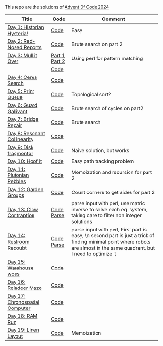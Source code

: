 This repo are the solutions of [Advent Of Code 2024](https://adventofcode/2024)

| Title                                                                  | Code                                  | Comment                                                                                                                                                                    |
|------------------------------------------------------------------------|---------------------------------------|----------------------------------------------------------------------------------------------------------------------------------------------------------------------------|
| [Day 1: Historian Hysteria!](https://adventofcode.com/2024/day/1)      | [Code](day1.q)                        | Easy                                                                                                                                                                       |
| [Day 2: Red-Nosed Reports](https://adventofcode.com/2024/day/2)        | [Code](day2.q)                        | Brute search on part 2                                                                                                                                                     |
| [Day 3: Mull it Over](https://adventofcode.com/2024/day/3)             | [Part 1](day3.pl) [Part 2](day3_2.pl) | Using perl for pattern matching                                                                                                                                            |
|                                                                        | [Code](day3.q)                        |                                                                                                                                                                            |
| [Day 4: Ceres Search](https://adventofcode.com/2024/day/4)             | [Code](day4.q)                        |                                                                                                                                                                            |
| [Day 5: Print Queue](https://adventofcode.com/2024/day/5)              | [Code](day5.q)                        | Topological sort?                                                                                                                                                          |
| [Day 6: Guard Gallivant](https://adventofcode.com/2024/day/6)          | [Code](day6.q)                        | Brute search of cycles on part2                                                                                                                                            |
| [Day 7: Bridge Repair](https://adventofcode.com/2024/day/7)            | [Code](day7.q)                        | Brute search                                                                                                                                                               |
| [Day 8: Resonant Collinearity](https://adventofcode.com/2024/day/8)    | [Code](day8.q)                        |                                                                                                                                                                            |
| [Day 9: Disk fragmenter](https://adventofcode.com/2024/day/9)          | [Code](day9.q)                        | Naive solution, but works                                                                                                                                                  |
| [Day 10: Hoof it](https://adventofcode.com/2024/day/10)                | [Code](day10.q)                       | Easy path tracking problem                                                                                                                                                 |
| [Day 11: Plutonian Pebbles](https://adventofcode.com/2024/day/11)      | [Code](day11.q)                       | Memoization and recursion for part 2                                                                                                                                       |
| [Day 12: Garden Groups](https://adventofcode.com/2024/day/12)          | [Code](day12.q)                       | Count corners to get sides for part 2                                                                                                                                      |
| [Day 13: Claw Contraption](https://adventofcode.com/2024/day/13)       | [Code](day13.q) [Parse](day13.pl)     | parse input with perl, use matric inverse to solve each eq. system, taking care to filter non integer solutions                                                            |
| [Day 14: Restroom Redoubt](https://adventofcode.com/2024/day/14)       | [Code](day14.q) [Parse](day14.pl)     | parse input with perl, First part is easy, \n second part is just a trick of finding minimal point where robots are almost in the same quadrant, but I need to optimize it |
| [Day 15: Warehouse woes](https://adventofcode.com/2024/day/15)         | [Code](day15.q)                       |                                                                                                                                                                            |
| [Day 16: Reindeer Maze](https://adventofcode.com/2024/day/16)          | [Code](day16.q)                       |                                                                                                                                                                            |
| [Day 17: Chronospatial Computer](https://adventofcode.com/2024/day/17) | [Code](day17.q)                       |                                                                                                                                                                            |
| [Day 18: RAM Run](https://adventofcode.com/2024/day/18)                | [Code](day18.q)                       |                                                                                                                                                                            |
| [Day 19: Linen Layout](https://adventofcode.com/2024/day/19)           | [Code](day19.q)                       | Memoization                                                                                                                                                                |

















